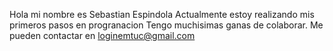 Hola mi nombre es Sebastian Espindola 
Actualmente estoy realizando mis primeros pasos en progranacion
Tengo muchisimas ganas de colaborar.
Me pueden contactar en loginemtuc@gmail.com

<!---
Sebaes678/Sebaes678 is a ✨ special ✨ repository because its `README.md` (this file) appears on your GitHub profile.
You can click the Preview link to take a look at your changes.
--->

